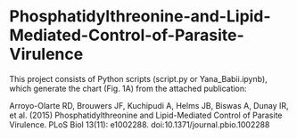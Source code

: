 # Phosphatidylthreonine-and-Lipid-Mediated-Control-of-Parasite-Virulence
This project consists of Python scripts (script.py or Yana_Babii.ipynb), which generate the chart (Fig. 1A) from the attached publication:

Arroyo-Olarte RD, Brouwers JF, Kuchipudi
A, Helms JB, Biswas A, Dunay IR, et al. (2015)
Phosphatidylthreonine and Lipid-Mediated Control of
Parasite Virulence. PLoS Biol 13(11): e1002288.
doi:10.1371/journal.pbio.1002288
